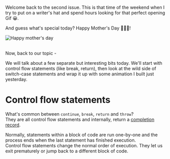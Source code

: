 Welcome back to the second issue. This is that time of the weekend when I try to put on a writer's hat and spend hours looking for that perfect opening Gif 😀.

And guess what's special today? Happy Mother's Day 👩‍👦‍👦!

![Happy mother's day](https://media.giphy.com/media/xUA7b1YdLklDWnATMQ/giphy.gif)
<br/><br/>

Now, back to our topic -

We will talk about a few separate but interesting bits today. We'll start with control flow statements (like break, return), then look at the wild side of switch-case statements and wrap it up with some animation I built just yesterday.

# Control flow statements
What's common between `continue`, `break`, `return` and `throw`?  
They are all control flow statements and internally, return a [completion record](https://tc39.es/ecma262/#sec-completion-record-specification-type). 

Normally, statements within a block of code are run one-by-one and the process ends when the last statement has finished execution.  
Control flow statements change the normal order of execution. They let us exit prematurely or jump back to a different block of code. 
<!--stackedit_data:
eyJoaXN0b3J5IjpbLTIwMjA2MjM4MzQsLTUzNDU0NDYzMl19
-->